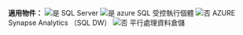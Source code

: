 <Token>**適用物件：** ![是 ](media/yes-icon.png) SQL Server ![ 是 ](media/yes-icon.png) azure SQL 受控執行個體 ![ 否 ](media/no-icon.png) AZURE Synapse Analytics （SQL DW） ![ 否 ](media/no-icon.png) 平行處理資料倉儲</Token>